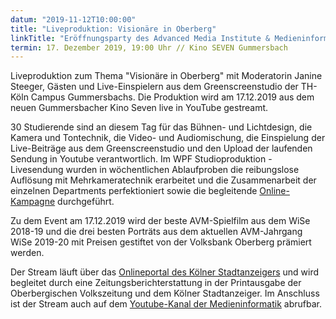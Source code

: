 ```yaml
---
datum: "2019-11-12T10:00:00"
title: "Liveproduktion: Visionäre in Oberberg"
linkTitle: "Eröffnungsparty des Advanced Media Institute & Medieninformatik Jubiläums-Showcase"
termin: 17. Dezember 2019, 19:00 Uhr // Kino SEVEN Gummersbach
---
```



Liveproduktion zum Thema "Visionäre in Oberberg" mit Moderatorin Janine Steeger, Gästen und Live-Einspielern aus dem Greenscreenstudio der TH-Köln Campus Gummersbachs. Die Produktion wird am 17.12.2019 aus dem neuen Gummersbacher Kino Seven live in YouTube gestreamt. 

30 Studierende sind an diesem Tag für das Bühnen- und Lichtdesign, die Kamera und Tontechnik, die Video- und Audiomischung, die Einspielung der Live-Beiträge aus dem Greenscreenstudio und den Upload der laufenden Sendung in Youtube verantwortlich. Im WPF Studioproduktion - Livesendung wurden in wöchentlichen Ablaufproben die reibungslose Auflösung mit Mehrkameratechnik erarbeitet und die Zusammenarbeit der einzelnen Departments perfektioniert sowie die begleitende [Online-Kampagne](https://www.facebook.com/MPOberberg/) durchgeführt.

Zu dem Event am 17.12.2019 wird der beste AVM-Spielfilm aus dem WiSe 2018-19 und die drei besten Porträts aus dem aktuellen AVM-Jahrgang WiSe 2019-20 mit Preisen gestiftet von der Volksbank Oberberg prämiert werden. 

Der Stream läuft über das [Onlineportal des Kölner Stadtanzeigers](https://www.youtube.com/user/kstaTV) und wird begleitet durch eine Zeitungsberichterstattung in der Printausgabe der Oberbergischen Volkszeitung und dem Kölner Stadtanzeiger. Im Anschluss ist der Stream auch auf dem [Youtube-Kanal der Medieninformatik](https://www.youtube.com/user/mikoeln) abrufbar.
